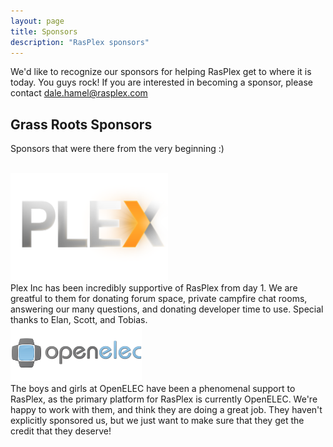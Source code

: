 ```yaml
---
layout: page 
title: Sponsors
description: "RasPlex sponsors"
---
```


We'd like to recognize our sponsors for helping RasPlex get to where it is today. You guys rock! If you are interested in becoming a sponsor, please contact dale.hamel@rasplex.com

## Grass Roots Sponsors

Sponsors that were there from the very beginning :)

<div class="row-fluid"> </div>
  <div class="row-fluid">
  <div class="span4"><a href="https://plex.tv/" target="_blank"><img width="50%" height="50%" src="/images/Plex-logo.png" alt="" /></a></div>
  <div class="span8">Plex Inc has been incredibly supportive of RasPlex from day 1. We are greatful to them for donating forum space, private campfire chat rooms, answering our many questions, and donating developer time to use. Special thanks to Elan, Scott, and Tobias.</div>
</div>

<div class="row-fluid">
  <div class="span4"><a href="http://openelec.tv/"><img src="/images/openelec_logo.png" alt="" /></a></div>
  <div class="span8">The boys and girls at OpenELEC have been a phenomenal support to RasPlex, as the primary platform for RasPlex is currently OpenELEC. We're happy to work with them, and think they are doing a great job. They haven't explicitly sponsored us, but we just want to make sure that they get the credit that they deserve!</div>
</div>
